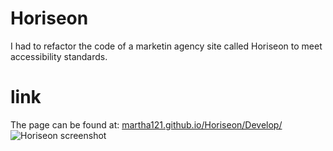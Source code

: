 # Horiseon
I had to refactor the code of a marketin agency site called Horiseon to meet accessibility standards.
#  link
The page can be found at:
<a href="https://martha121.github.io/Horiseon/Develop/"> martha121.github.io/Horiseon/Develop/</a>
![Horiseon screenshot](../assets/images/horiseon-screenshot.jpg)



 
